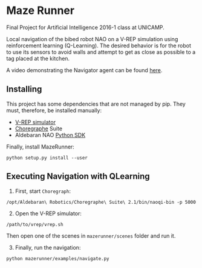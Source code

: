 # Maze Runner

Final Project for Artificial Intelligence 2016-1 class at UNICAMP.

Local navigation of the bibed robot NAO on a V-REP simulation using
reinforcement learning (Q-Learning).
The desired behavior is for the robot to use its sensors to avoid walls
and attempt to get as close as possible to a tag placed at the kitchen.

A video demonstrating the Navigator agent can be found
[here](https://www.youtube.com/watch?v=UArqTlPcQG4&feature=youtu.be).

## Installing

This project has some dependencies that are not managed by pip.
They must, therefore, be installed manually:

* [V-REP simulator](http://www.coppeliarobotics.com/downloads.html)
* [Choregraphe](https://community.aldebaran.com/en/resources/software) Suite
* Aldebaran NAO [Python SDK](http://doc.aldebaran.com/2-1/dev/python/install_guide.html)

Finally, install MazeRunner:

```shell
python setup.py install --user
```

## Executing Navigation with QLearning

1. First, start `Choregraph`:
```shell
/opt/Aldebaran\ Robotics/Choregraphe\ Suite\ 2.1/bin/naoqi-bin -p 5000
```

2. Open the V-REP simulator:
```shell
/path/to/vrep/vrep.sh
```
Then open one of the scenes in `mazerunner/scenes` folder and run it.

3. Finally, run the navigation:
```shell
python mazerunner/examples/navigate.py
```
